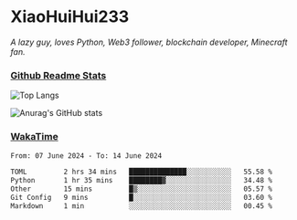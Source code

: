 # XiaoHuiHui233

*A lazy guy, loves Python, Web3 follower, blockchain developer, Minecraft fan.*

### [Github Readme Stats](https://github.com/anuraghazra/github-readme-stats)

![Top Langs](https://github-readme-stats.vercel.app/api/top-langs/?username=XiaoHuiHui233&layout=compact&theme=github_dark)

![Anurag's GitHub stats](https://github-readme-stats.vercel.app/api?username=XiaoHuiHui233&show_icons=true&theme=github_dark)

### [WakaTime](https://wakatime.com)

<!--START_SECTION:waka-->

```txt
From: 07 June 2024 - To: 14 June 2024

TOML         2 hrs 34 mins   ██████████████░░░░░░░░░░░   55.58 %
Python       1 hr 35 mins    ████████▓░░░░░░░░░░░░░░░░   34.48 %
Other        15 mins         █▒░░░░░░░░░░░░░░░░░░░░░░░   05.57 %
Git Config   9 mins          █░░░░░░░░░░░░░░░░░░░░░░░░   03.60 %
Markdown     1 min           ░░░░░░░░░░░░░░░░░░░░░░░░░   00.45 %
```

<!--END_SECTION:waka-->
